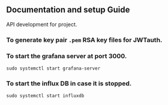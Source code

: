 ## Documentation and setup Guide
API development for project.

### To generate key pair `.pem` RSA key files for JWTauth.

### To start the grafana server at port 3000.
```sudo systemctl start grafana-server```

### To start the influx DB in case it is stopped.
```sudo systemctl start influxdb```
